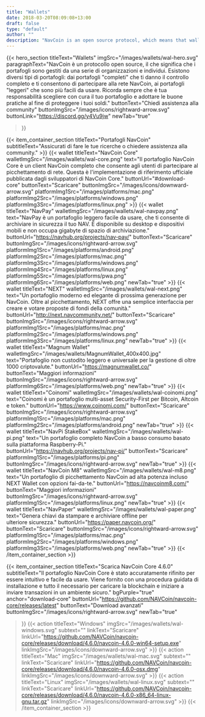 ```yaml
---
title: "Wallets"
date: 2018-03-20T08:09:08+13:00
draft: false
type: "default"
author: ""
description: "NavCoin is an open source protocol, which means that wallets are maintained by a range of organizations and individuals"
---
```


<script src="https://ajax.googleapis.com/ajax/libs/jquery/3.3.1/jquery.min.js"></script>
{{< hero_section
titleText="Wallets"
imgSrc="/images/wallets/wal-hero.svg"
paragraphText="NavCoin è un protocollo open source, il che significa che i portafogli sono gestiti da una serie di organizzazioni e individui. Esistono diversi tipi di portafogli: dai portafogli &#34;completi&#34; che ti danno il controllo completo e ti consentono di partecipare alla rete NavCoin, ai portafogli &#34;leggeri&#34; che sono più facili da usare. Ricorda sempre che è tua responsabilità scegliere con cura il tuo portafoglio e adottare le buone pratiche al fine di proteggere i tuoi soldi."
buttonText="Chiedi assistenza alla community"
buttonImgSrc="/images/icons/rightward-arrow.svg"
buttonLink="https://discord.gg/y4Vu9jw"
newTab="true"
>}}

{{< item_container_section
    titleText="Portafogli NavCoin"
    subtitleText="Assicurati di fare le tue ricerche o chiedere assistenza alla community."
    >}}
    {{< wallet
        titleText="NavCoin Core"
        walletImgSrc="/images/wallets/wal-core.png"
        text="Il portafoglio NavCoin Core è un client NavCoin completo che consente agli utenti di partecipare al picchettamento di rete. Questa è l'implementazione di riferimento ufficiale pubblicata dagli sviluppatori di NavCoin Core."
        buttonUrl="#download-core"
        buttonText="Scaricare"
        buttonImgSrc="/images/icons/downward-arrow.svg"
        platformImg1Src="/images/platforms/mac.png"
        platformImg2Src="/images/platforms/windows.png"
        platformImg3Src="/images/platforms/linux.png"
    >}}
    {{< wallet
        titleText="NavPay"
        walletImgSrc="/images/wallets/wal-navpay.png"
        text="NavPay è un portafoglio leggero facile da usare, che ti consente di archiviare in sicurezza il tuo NAV. È disponibile su desktop e dispositivi mobili e non occupa gigabyte di spazio di archiviazione."
        buttonUrl="https://navhub.org/projects/nav-pay/"
        buttonText="Scaricare"
        buttonImgSrc="/images/icons/rightward-arrow.svg"
        platformImg1Src="/images/platforms/android.png"
        platformImg2Src="/images/platforms/mac.png"
        platformImg3Src="/images/platforms/windows.png"
        platformImg4Src="/images/platforms/linux.png"
        platformImg5Src="/images/platforms/pwa.png"
        platformImg6Src="/images/platforms/web.png"
        newTab="true"
    >}}
    {{< wallet
        titleText="NEXT"
        walletImgSrc="/images/wallets/wal-next.png"
        text="Un portafoglio moderno ed elegante di prossima generazione per NavCoin. Oltre al picchettamento, NEXT offre una semplice interfaccia per creare e votare proposte di fondi della comunità."
        buttonUrl="http://next.navcommunity.net/"
        buttonText="Scaricare"
        buttonImgSrc="/images/icons/rightward-arrow.svg"
        platformImg1Src="/images/platforms/mac.png"
        platformImg2Src="/images/platforms/windows.png"
        platformImg3Src="/images/platforms/linux.png"
        newTab="true"
    >}}
    {{< wallet
        titleText="Magnum Wallet"
        walletImgSrc="/images/wallets/MagnumWallet_400x400.jpg"
        text="Portafoglio non custodito leggero e universale per la gestione di oltre 1000&nbsp;criptovalute."
        buttonUrl="https://magnumwallet.co/"
        buttonText="Maggiori informazioni"
        buttonImgSrc="/images/icons/rightward-arrow.svg"
        platformImg6Src="/images/platforms/web.png"
        newTab="true"
    >}}
    {{< wallet
        titleText="Coinomi"
        walletImgSrc="/images/wallets/wal-coinomi.png"
        text="Coinomi è un portafoglio multi-asset Security-First per Bitcoin, Altcoin e&nbsp;token."
        buttonUrl="https://www.coinomi.com/"
        buttonText="Scaricare"
        buttonImgSrc="/images/icons/rightward-arrow.svg"
        platformImg1Src="/images/platforms/mac.png"
        platformImg2Src="/images/platforms/android.png"
        newTab="true"
    >}}
    {{< wallet
        titleText="NavPi StakeBox"
        walletImgSrc="/images/wallets/wal-pi.png"
        text="Un portafoglio completo NavCoin a basso consumo basato sulla piattaforma&nbsp;Raspberry-Pi."
        buttonUrl="https://navhub.org/projects/nav-pi/"
        buttonText="Scaricare"
        platformImg1Src="/images/platforms/pi.png"
        buttonImgSrc="/images/icons/rightward-arrow.svg"
        newTab="true"
    >}}
    {{< wallet
        titleText="NavCoin M8"
        walletImgSrc="/images/wallets/wal-m8.png"
        text="Un portafoglio di picchettamento NavCoin ad alta potenza incluso NEXT Wallet con opzioni&nbsp;fai-da-te."
        buttonUrl="https://navcoinm8.com/"
        buttonText="Maggiori informazioni"
        buttonImgSrc="/images/icons/rightward-arrow.svg"
        platformImg1Src="/images/platforms/linux.png"
        newTab="true"
    >}}
    {{< wallet
        titleText="NavPaper"
        walletImgSrc="/images/wallets/wal-paper.png"
        text="Genera chiavi da stampare e archiviare offline per ulteriore&nbsp;sicurezza."
        buttonUrl="https://paper.navcoin.org/"
        buttonText="Scaricare"
        buttonImgSrc="/images/icons/rightward-arrow.svg"
        platformImg1Src="/images/platforms/mac.png"
        platformImg2Src="/images/platforms/windows.png"
        platformImg3Src="/images/platforms/web.png"
        newTab="true"
    >}}
{{< /item_container_section >}}

{{< item_container_section
    titleText="Scarica NavCoin Core 4.6.0"
    subtitleText="Il portafoglio NavCoin Core è stato accuratamente rifinito per essere intuitivo e facile da usare. Viene fornito con una procedura guidata di installazione e tutto il necessario per caricare la blockchain e iniziare a inviare transazioni in un ambiente&nbsp;sicuro."
    bgPurple="true"
    anchor="download-core"
    buttonUrl="https://github.com/NAVCoin/navcoin-core/releases/latest"
    buttonText="Download avanzati"
    buttonImgSrc="/images/icons/rightward-arrow.svg"
    newTab="true"
>}}
    {{< action
        titleText="Windows"
        imgSrc="/images/wallets/wal-windows.svg"
        subtext=""
        linkText="Scaricare"
        linkUrl="https://github.com/NAVCoin/navcoin-core/releases/download/4.6.0/navcoin-4.6.0-win64-setup.exe"
        linkImgSrc="/images/icons/downward-arrow.svg"
    >}}
    {{< action
        titleText="Mac"
        imgSrc="/images/wallets/wal-mac.svg"
        subtext=""
        linkText="Scaricare"
        linkUrl="https://github.com/NAVCoin/navcoin-core/releases/download/4.6.0/navcoin-4.6.0-osx.dmg"
        linkImgSrc="/images/icons/downward-arrow.svg"
    >}}
    {{< action                 
        titleText="Linux"
        imgSrc="/images/wallets/wal-linux.svg"
        subtext=""
        linkText="Scaricare"
        linkUrl="https://github.com/NAVCoin/navcoin-core/releases/download/4.6.0/navcoin-4.6.0-x86_64-linux-gnu.tar.gz"
        linkImgSrc="/images/icons/downward-arrow.svg"
    >}}
{{< /item_container_section >}}


<script>
$("a[href^='#']").click(function(e) {
	e.preventDefault();

	var position = $($(this).attr("href")).offset().top;

	$("body, html").animate({
		scrollTop: position
	} /* speed */ );
});
</script>
